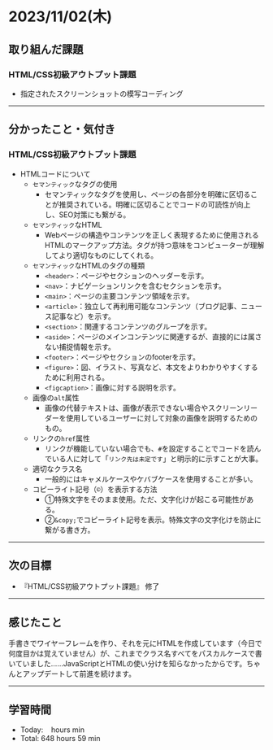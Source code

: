 # 2023/11/02(木) 

## 取り組んだ課題
### HTML/CSS初級アウトプット課題
- 指定されたスクリーンショットの模写コーディング
---

## 分かったこと・気付き
### HTML/CSS初級アウトプット課題
- HTMLコードについて
  - `セマンティック`なタグの使用
    - セマンティックなタグを使用し、ページの各部分を明確に区切ることが推奨されている。明確に区切ることでコードの可読性が向上し、SEO対策にも繋がる。
  - `セマンティック`なHTML
    - Webページの構造やコンテンツを正しく表現するために使用されるHTMLのマークアップ方法。タグが持つ意味をコンピューターが理解してより適切なものにしてくれる。
  - `セマンティック`なHTMLのタグの種類
    - `<header>`：ページやセクションのヘッダーを示す。
    - `<nav>`：ナビゲーションリンクを含むセクションを示す。
    - `<main>`：ページの主要コンテンツ領域を示す。
    - `<article>`：独立して再利用可能なコンテンツ（ブログ記事、ニュース記事など）を示す。
    - `<section>`：関連するコンテンツのグループを示す。
    - `<aside>`：ページのメインコンテンツに関連するが、直接的には属さない捕捉情報を示す。
    - `<footer>`：ページやセクションのfooterを示す。
    - `<figure>`：図、イラスト、写真など、本文をよりわかりやすくするために利用される。
    - `<figcaption>`：画像に対する説明を示す。
  - 画像の`alt`属性
    - 画像の代替テキストは、画像が表示できない場合やスクリーンリーダーを使用しているユーザーに対して対象の画像を説明するためのもの。
  - リンクの`href`属性
    - リンクが機能していない場合でも、`#`を設定することでコードを読んでいる人に対して「`リンク先は未定です`」と明示的に示すことが大事。
  - 適切なクラス名
    - 一般的にはキャメルケースやケバブケースを使用することが多い。
  - コピーライト記号（`©︎`）を表示する方法
    - ①特殊文字をそのまま使用。ただ、文字化けが起こる可能性がある。
    - ②`&copy;`でコピーライト記号を表示。特殊文字の文字化けを防止に繋がる書き方。
---

## 次の目標
- 『HTML/CSS初級アウトプット課題』 修了
---

## 感じたこと
手書きでワイヤーフレームを作り、それを元にHTMLを作成しています（今日で何度目かは覚えていません）が、これまでクラス名すべてをパスカルケースで書いていました……JavaScriptとHTMLの使い分けを知らなかったからです。ちゃんとアップデートして前進を続けます。

---

## 学習時間
- Today:&nbsp;&nbsp;&nbsp;  hours  min
- Total: 648 hours 59 min
